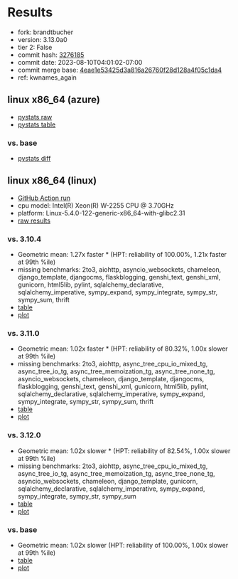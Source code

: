 # Results

- fork: brandtbucher
- version: 3.13.0a0
- tier 2: False
- commit hash: [3276185](https://github.com/brandtbucher/cpython/commit/3276185)
- commit date: 2023-08-10T04:01:02-07:00
- commit merge base: [4eae1e53425d3a816a26760f28d128a4f05c1da4](https://github.com/brandtbucher/cpython/commit/4eae1e53425d3a816a26760f28d128a4f05c1da4)
- ref: kwnames_again

## linux x86_64 (azure)

- [pystats raw](bm-20230810-azure-x86_64-brandtbucher-kwnames_again-3.13.0a0-3276185-pystats.json)
- [pystats table](bm-20230810-azure-x86_64-brandtbucher-kwnames_again-3.13.0a0-3276185-pystats.md)

### vs. base

- [pystats diff](bm-20230810-azure-x86_64-brandtbucher-kwnames_again-3.13.0a0-3276185-pystats-vs-base.md)

## linux x86_64 (linux)

- [GitHub Action run](https://github.com/faster-cpython/benchmarking/actions/runs/5982619490)
- cpu model: Intel(R) Xeon(R) W-2255 CPU @ 3.70GHz
- platform: Linux-5.4.0-122-generic-x86_64-with-glibc2.31
- [raw results](bm-20230810-linux-x86_64-brandtbucher-kwnames_again-3.13.0a0-3276185.json)

### vs. 3.10.4

- Geometric mean: 1.27x faster \* (HPT: reliability of 100.00%, 1.21x faster at 99th %ile)
- missing benchmarks: 2to3, aiohttp, asyncio_websockets, chameleon, django_template, djangocms, flaskblogging, genshi_text, genshi_xml, gunicorn, html5lib, pylint, sqlalchemy_declarative, sqlalchemy_imperative, sympy_expand, sympy_integrate, sympy_str, sympy_sum, thrift
- [table](bm-20230810-linux-x86_64-brandtbucher-kwnames_again-3.13.0a0-3276185-vs-3.10.4.md)
- [plot](bm-20230810-linux-x86_64-brandtbucher-kwnames_again-3.13.0a0-3276185-vs-3.10.4.png)

### vs. 3.11.0

- Geometric mean: 1.02x faster \* (HPT: reliability of 80.32%, 1.00x slower at 99th %ile)
- missing benchmarks: 2to3, aiohttp, async_tree_cpu_io_mixed_tg, async_tree_io_tg, async_tree_memoization_tg, async_tree_none_tg, asyncio_websockets, chameleon, django_template, djangocms, flaskblogging, genshi_text, genshi_xml, gunicorn, html5lib, pylint, sqlalchemy_declarative, sqlalchemy_imperative, sympy_expand, sympy_integrate, sympy_str, sympy_sum, thrift
- [table](bm-20230810-linux-x86_64-brandtbucher-kwnames_again-3.13.0a0-3276185-vs-3.11.0.md)
- [plot](bm-20230810-linux-x86_64-brandtbucher-kwnames_again-3.13.0a0-3276185-vs-3.11.0.png)

### vs. 3.12.0

- Geometric mean: 1.02x slower \* (HPT: reliability of 82.54%, 1.00x slower at 99th %ile)
- missing benchmarks: 2to3, aiohttp, async_tree_cpu_io_mixed_tg, async_tree_io_tg, async_tree_memoization_tg, async_tree_none_tg, asyncio_websockets, chameleon, django_template, gunicorn, sqlalchemy_declarative, sqlalchemy_imperative, sympy_expand, sympy_integrate, sympy_str, sympy_sum
- [table](bm-20230810-linux-x86_64-brandtbucher-kwnames_again-3.13.0a0-3276185-vs-3.12.0.md)
- [plot](bm-20230810-linux-x86_64-brandtbucher-kwnames_again-3.13.0a0-3276185-vs-3.12.0.png)

### vs. base

- Geometric mean: 1.02x slower (HPT: reliability of 100.00%, 1.00x slower at 99th %ile)
- [table](bm-20230810-linux-x86_64-brandtbucher-kwnames_again-3.13.0a0-3276185-vs-base.md)
- [plot](bm-20230810-linux-x86_64-brandtbucher-kwnames_again-3.13.0a0-3276185-vs-base.png)

